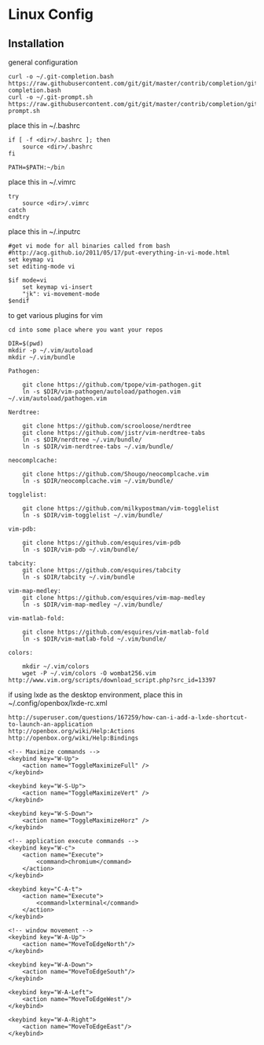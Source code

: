 Linux Config
===

Installation
---

general configuration

    curl -o ~/.git-completion.bash https://raw.githubusercontent.com/git/git/master/contrib/completion/git-completion.bash
    curl -o ~/.git-prompt.sh https://raw.githubusercontent.com/git/git/master/contrib/completion/git-prompt.sh

place this in ~/.bashrc

    if [ -f <dir>/.bashrc ]; then
        source <dir>/.bashrc
    fi

    PATH=$PATH:~/bin

place this in ~/.vimrc


    try
        source <dir>/.vimrc
    catch
    endtry

place this in ~/.inputrc

    #get vi mode for all binaries called from bash
    #http://acg.github.io/2011/05/17/put-everything-in-vi-mode.html
    set keymap vi
    set editing-mode vi

    $if mode=vi
        set keymap vi-insert
        "jk": vi-movement-mode
    $endif

to get various plugins for vim

    cd into some place where you want your repos

    DIR=$(pwd)
    mkdir -p ~/.vim/autoload
    mkdir ~/.vim/bundle

    Pathogen:

        git clone https://github.com/tpope/vim-pathogen.git
        ln -s $DIR/vim-pathogen/autoload/pathogen.vim ~/.vim/autoload/pathogen.vim

    Nerdtree:

        git clone https://github.com/scrooloose/nerdtree
        git clone https://github.com/jistr/vim-nerdtree-tabs
        ln -s $DIR/nerdtree ~/.vim/bundle/
        ln -s $DIR/vim-nerdtree-tabs ~/.vim/bundle/

    neocomplcache:

        git clone https://github.com/Shougo/neocomplcache.vim
        ln -s $DIR/neocomplcache.vim ~/.vim/bundle/

    togglelist:

        git clone https://github.com/milkypostman/vim-togglelist
        ln -s $DIR/vim-togglelist ~/.vim/bundle/

    vim-pdb:

        git clone https://github.com/esquires/vim-pdb
        ln -s $DIR/vim-pdb ~/.vim/bundle/

    tabcity:
        git clone https://github.com/esquires/tabcity
        ln -s $DIR/tabcity ~/.vim/bundle

    vim-map-medley:
        git clone https://github.com/esquires/vim-map-medley
        ln -s $DIR/vim-map-medley ~/.vim/bundle/

    vim-matlab-fold:

        git clone https://github.com/esquires/vim-matlab-fold
        ln -s $DIR/vim-matlab-fold ~/.vim/bundle/

    colors:

        mkdir ~/.vim/colors
        wget -P ~/.vim/colors -O wombat256.vim http://www.vim.org/scripts/download_script.php?src_id=13397

if using lxde as the desktop environment, place this in
    ~/.config/openbox/lxde-rc.xml

    http://superuser.com/questions/167259/how-can-i-add-a-lxde-shortcut-to-launch-an-application
    http://openbox.org/wiki/Help:Actions
    http://openbox.org/wiki/Help:Bindings

    <!-- Maximize commands -->
    <keybind key="W-Up">
        <action name="ToggleMaximizeFull" />
    </keybind>

    <keybind key="W-S-Up">
        <action name="ToggleMaximizeVert" />
    </keybind>

    <keybind key="W-S-Down">
        <action name="ToggleMaximizeHorz" />
    </keybind>

    <!-- application execute commands -->
    <keybind key="W-c">
        <action name="Execute">
            <command>chromium</command>
        </action>
    </keybind>

    <keybind key="C-A-t">
        <action name="Execute">
            <command>lxterminal</command>
        </action>
    </keybind>

    <!-- window movement -->
    <keybind key="W-A-Up">
        <action name="MoveToEdgeNorth"/>
    </keybind>

    <keybind key="W-A-Down">
        <action name="MoveToEdgeSouth"/>
    </keybind>

    <keybind key="W-A-Left">
        <action name="MoveToEdgeWest"/>
    </keybind>

    <keybind key="W-A-Right">
        <action name="MoveToEdgeEast"/>
    </keybind>
